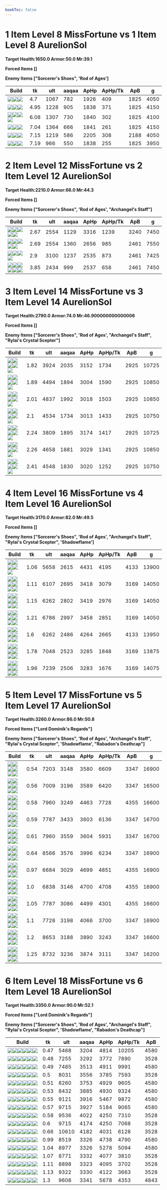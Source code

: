 ```yaml
---
bookToc: false
---
```


# 1 Item Level 8 MissFortune vs 1 Item Level 8 AurelionSol

**Target Health:1650.0 Armor:50.0 Mr:39.1**


**Forced Items []**


**Enemy Items ["Sorcerer's Shoes", 'Rod of Ages']**




Build | tk | ult | aaqaa |ApHp | ApHp/Tk | ApB | g
-|-|-|-|-|-|-|-
![](/item/3153.png)![](/item/1001.png)![](/item/1055.png)|4.7|1067|782|1926|409|1825|4050
![](/item/6671.png)![](/item/1001.png)![](/item/1055.png)|4.95|1228|905|1838|371|1825|4150
![](/item/3095.png)![](/item/1001.png)![](/item/1055.png)![](/item/1036.png)|6.08|1307|730|1840|302|1825|4100
![](/item/3031.png)![](/item/1001.png)![](/item/1055.png)|7.04|1364|666|1841|261|1825|4150
![](/item/6631.png)![](/item/1001.png)![](/item/1055.png)|7.15|1219|586|2205|308|2188|4050
![](/item/3115.png)![](/item/1001.png)![](/item/1055.png)|7.19|966|550|1838|255|1825|3950




























































# 2 Item Level 12 MissFortune vs 2 Item Level 12 AurelionSol

**Target Health:2210.0 Armor:66.0 Mr:44.3**


**Forced Items []**


**Enemy Items ["Sorcerer's Shoes", 'Rod of Ages', "Archangel's Staff"]**




Build | tk | ult | aaqaa |ApHp | ApHp/Tk | ApB | g
-|-|-|-|-|-|-|-
![](/item/3091.png)![](/item/3142.png)![](/item/1055.png)![](/item/1036.png)![](/item/1036.png)|2.67|2554|1129|3316|1239|3240|7450
![](/item/3153.png)![](/item/3142.png)![](/item/1055.png)![](/item/1036.png)![](/item/1036.png)|2.69|2554|1360|2656|985|2461|7550
![](/item/3036.png)![](/item/3142.png)![](/item/1055.png)![](/item/1037.png)|2.9|3100|1237|2535|873|2461|7425
![](/item/6695.png)![](/item/6675.png)![](/item/1001.png)![](/item/1055.png)![](/item/1036.png)![](/item/1036.png)|3.85|2434|999|2537|658|2461|7450




























































# 3 Item Level 14 MissFortune vs 3 Item Level 14 AurelionSol

**Target Health:2790.0 Armor:74.0 Mr:46.900000000000006**


**Forced Items []**


**Enemy Items ["Sorcerer's Shoes", 'Rod of Ages', "Archangel's Staff", "Rylai's Crystal Scepter"]**




Build | tk | ult | aaqaa |ApHp | ApHp/Tk | ApB | g
-|-|-|-|-|-|-|-
![](/item/3153.png)![](/item/3142.png)![](/item/3036.png)![](/item/1055.png)![](/item/1037.png)|1.82|3924|2035|3152|1734|2925|10725
![](/item/3095.png)![](/item/6676.png)![](/item/3142.png)![](/item/1055.png)![](/item/1038.png)|1.89|4494|1894|3004|1590|2925|10850
![](/item/3036.png)![](/item/3142.png)![](/item/6676.png)![](/item/1055.png)![](/item/1038.png)|2.01|4837|1992|3018|1503|2925|10850
![](/item/3004.png)![](/item/6696.png)![](/item/3142.png)![](/item/1055.png)![](/item/1038.png)|2.1|4534|1734|3013|1433|2925|10750
![](/item/3153.png)![](/item/3142.png)![](/item/6696.png)![](/item/1055.png)![](/item/1037.png)|2.24|3809|1895|3174|1417|2925|10725
![](/item/3036.png)![](/item/3142.png)![](/item/6696.png)![](/item/1055.png)![](/item/1038.png)|2.26|4658|1881|3029|1341|2925|10850
![](/item/3004.png)![](/item/3033.png)![](/item/3142.png)![](/item/1055.png)![](/item/1038.png)|2.41|4548|1830|3020|1252|2925|10750




























































# 4 Item Level 16 MissFortune vs 4 Item Level 16 AurelionSol

**Target Health:3170.0 Armor:82.0 Mr:49.5**


**Forced Items []**


**Enemy Items ["Sorcerer's Shoes", 'Rod of Ages', "Archangel's Staff", "Rylai's Crystal Scepter", 'Shadowflame']**




Build | tk | ult | aaqaa |ApHp | ApHp/Tk | ApB | g
-|-|-|-|-|-|-|-
![](/item/3153.png)![](/item/3142.png)![](/item/3036.png)![](/item/3091.png)![](/item/1038.png)|1.06|5658|2615|4431|4195|4133|13900
![](/item/3153.png)![](/item/3142.png)![](/item/3036.png)![](/item/3087.png)![](/item/1038.png)![](/item/1036.png)|1.11|6107|2695|3418|3079|3169|14050
![](/item/3153.png)![](/item/3142.png)![](/item/3036.png)![](/item/3095.png)![](/item/1038.png)![](/item/1036.png)|1.15|6262|2802|3419|2976|3169|14050
![](/item/3153.png)![](/item/3142.png)![](/item/3036.png)![](/item/6676.png)![](/item/1038.png)![](/item/1036.png)|1.21|6786|2997|3458|2851|3169|14050
![](/item/3091.png)![](/item/3142.png)![](/item/3036.png)![](/item/3095.png)![](/item/1038.png)![](/item/1036.png)|1.6|6262|2486|4264|2665|4133|13950
![](/item/3036.png)![](/item/3142.png)![](/item/3087.png)![](/item/6695.png)![](/item/1038.png)![](/item/1037.png)|1.78|7048|2523|3285|1848|3169|13875
![](/item/3036.png)![](/item/3142.png)![](/item/3004.png)![](/item/3508.png)![](/item/1038.png)![](/item/1037.png)|1.96|7239|2506|3283|1676|3169|14075




























































# 5 Item Level 17 MissFortune vs 5 Item Level 17 AurelionSol

**Target Health:3260.0 Armor:86.0 Mr:50.8**


**Forced Items ["Lord Dominik's Regards"]**


**Enemy Items ["Sorcerer's Shoes", 'Rod of Ages', "Archangel's Staff", "Rylai's Crystal Scepter", 'Shadowflame', "Rabadon's Deathcap"]**




Build | tk | ult | aaqaa |ApHp | ApHp/Tk | ApB | g
-|-|-|-|-|-|-|-
![](/item/3153.png)![](/item/3142.png)![](/item/3036.png)![](/item/6676.png)![](/item/3115.png)![](/item/1038.png)|0.54|7203|3148|3580|6609|3347|16900
![](/item/3153.png)![](/item/3142.png)![](/item/3036.png)![](/item/6676.png)![](/item/3085.png)![](/item/1038.png)|0.56|7009|3196|3589|6420|3347|16500
![](/item/3091.png)![](/item/3142.png)![](/item/3036.png)![](/item/3095.png)![](/item/6676.png)![](/item/1038.png)|0.58|7960|3249|4463|7728|4355|16600
![](/item/3153.png)![](/item/3142.png)![](/item/3036.png)![](/item/3087.png)![](/item/6676.png)![](/item/1038.png)|0.59|7787|3433|3603|6136|3347|16700
![](/item/3153.png)![](/item/3142.png)![](/item/3036.png)![](/item/3095.png)![](/item/6676.png)![](/item/1038.png)|0.61|7960|3559|3604|5931|3347|16700
![](/item/3153.png)![](/item/3142.png)![](/item/3036.png)![](/item/6676.png)![](/item/3072.png)![](/item/1038.png)|0.64|8566|3576|3996|6234|3347|16900
![](/item/3153.png)![](/item/3142.png)![](/item/3036.png)![](/item/3091.png)![](/item/3087.png)![](/item/1038.png)|0.97|6684|3029|4699|4851|4355|16900
![](/item/3153.png)![](/item/3142.png)![](/item/3036.png)![](/item/3091.png)![](/item/3095.png)![](/item/1038.png)|1.0|6838|3146|4700|4708|4355|16900
![](/item/3036.png)![](/item/3142.png)![](/item/6676.png)![](/item/3087.png)![](/item/3091.png)![](/item/1038.png)|1.05|7787|3086|4499|4301|4355|16600
![](/item/3153.png)![](/item/3142.png)![](/item/3036.png)![](/item/3087.png)![](/item/3072.png)![](/item/1038.png)|1.1|7728|3198|4066|3700|3347|16900
![](/item/3036.png)![](/item/3142.png)![](/item/6696.png)![](/item/3072.png)![](/item/3087.png)![](/item/1038.png)|1.2|8653|3188|3890|3243|3347|16600
![](/item/3036.png)![](/item/3142.png)![](/item/3072.png)![](/item/3095.png)![](/item/6695.png)![](/item/1038.png)|1.25|8732|3236|3874|3111|3347|16200




























































# 6 Item Level 18 MissFortune vs 6 Item Level 18 AurelionSol

**Target Health:3350.0 Armor:90.0 Mr:52.1**


**Forced Items ["Lord Dominik's Regards"]**


**Enemy Items ["Sorcerer's Shoes", 'Rod of Ages', "Archangel's Staff", "Rylai's Crystal Scepter", 'Shadowflame', "Rabadon's Deathcap"]**




Build | tk | ult | aaqaa |ApHp | ApHp/Tk | ApB
-|-|-|-|-|-|-
![](/item/3153.png)![](/item/3085.png)![](/item/3036.png)![](/item/3091.png)![](/item/6676.png)![](/item/6671.png)|0.47|5468|3204|4814|10205|4580
![](/item/3153.png)![](/item/3142.png)![](/item/3036.png)![](/item/6676.png)![](/item/3115.png)![](/item/3085.png)|0.48|7255|3292|3772|7890|3528
![](/item/3153.png)![](/item/3142.png)![](/item/3036.png)![](/item/6676.png)![](/item/3085.png)![](/item/3091.png)|0.49|7485|3513|4911|9991|4580
![](/item/3153.png)![](/item/3142.png)![](/item/3036.png)![](/item/6676.png)![](/item/3115.png)![](/item/3087.png)|0.5|8031|3556|3785|7593|3528
![](/item/3153.png)![](/item/3142.png)![](/item/3036.png)![](/item/3087.png)![](/item/6676.png)![](/item/3091.png)|0.51|8260|3753|4929|9605|4580
![](/item/3091.png)![](/item/3142.png)![](/item/3036.png)![](/item/3095.png)![](/item/6676.png)![](/item/3153.png)|0.53|8432|3885|4930|9324|4580
![](/item/3153.png)![](/item/3142.png)![](/item/3036.png)![](/item/6676.png)![](/item/3072.png)![](/item/3091.png)|0.55|9121|3916|5467|9872|4580
![](/item/3091.png)![](/item/3142.png)![](/item/3036.png)![](/item/3095.png)![](/item/6676.png)![](/item/3072.png)|0.57|9715|3927|5184|9065|4580
![](/item/3153.png)![](/item/3142.png)![](/item/3036.png)![](/item/3087.png)![](/item/6676.png)![](/item/3072.png)|0.58|9536|4022|4250|7310|3528
![](/item/3153.png)![](/item/3142.png)![](/item/3036.png)![](/item/3095.png)![](/item/6676.png)![](/item/3072.png)|0.6|9715|4174|4250|7068|3528
![](/item/3095.png)![](/item/6676.png)![](/item/3142.png)![](/item/3004.png)![](/item/3036.png)![](/item/3072.png)|0.66|10610|4182|4031|6128|3528
![](/item/3091.png)![](/item/3142.png)![](/item/3036.png)![](/item/3095.png)![](/item/3087.png)![](/item/6696.png)|0.99|8519|3326|4738|4790|4580
![](/item/3091.png)![](/item/3142.png)![](/item/3072.png)![](/item/3036.png)![](/item/3087.png)![](/item/3179.png)|1.04|8977|3326|5278|5094|4580
![](/item/3036.png)![](/item/3142.png)![](/item/3072.png)![](/item/3085.png)![](/item/3095.png)![](/item/3179.png)|1.07|8771|3332|4077|3810|3528
![](/item/3036.png)![](/item/3142.png)![](/item/3046.png)![](/item/3072.png)![](/item/3095.png)![](/item/3508.png)|1.11|8898|3323|4095|3702|3528
![](/item/3036.png)![](/item/3142.png)![](/item/3072.png)![](/item/3087.png)![](/item/3095.png)![](/item/3508.png)|1.13|9322|3330|4122|3663|3528
![](/item/3036.png)![](/item/3142.png)![](/item/3072.png)![](/item/3139.png)![](/item/3508.png)![](/item/6695.png)|1.3|9608|3341|5678|4353|4843




























































